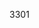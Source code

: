<p>3301</p><attachment contenteditable="false" data-atts="%5B%5D" data-aid=".atts-70957974-6f40-442f-959f-025668447819"></attachment><p><br></p><p><br></p>